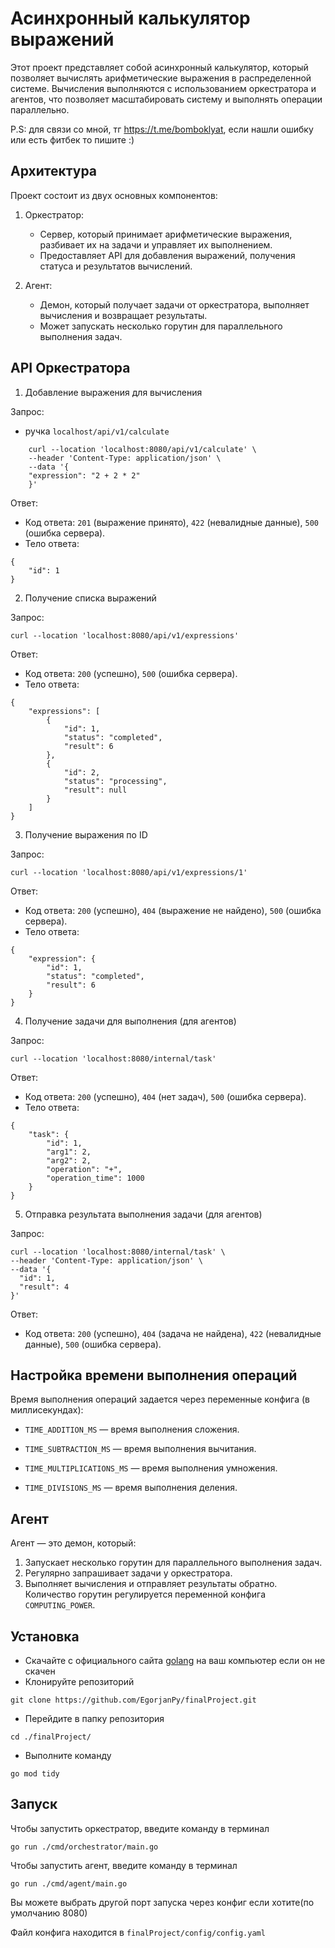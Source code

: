 # Асинхронный калькулятор выражений

Этот проект представляет собой асинхронный калькулятор, который позволяет вычислять арифметические выражения в распределенной системе. Вычисления выполняются с использованием оркестратора и агентов, что позволяет масштабировать систему и выполнять операции параллельно.

P.S: для связи со мной, тг <a>https://t.me/bomboklyat</a>, если нашли ошибку или есть фитбек то пишите :)

## Архитектура
Проект состоит из двух основных компонентов:
1. Оркестратор:
    - Сервер, который принимает арифметические выражения, разбивает их на задачи и управляет их выполнением.
    - Предоставляет API для добавления выражений, получения статуса и результатов вычислений.

2. Агент:
    - Демон, который получает задачи от оркестратора, выполняет вычисления и возвращает результаты.
    - Может запускать несколько горутин для параллельного выполнения задач.

## API Оркестратора
1. Добавление выражения для вычисления

Запрос:
- ручка `localhost/api/v1/calculate`
```
    curl --location 'localhost:8080/api/v1/calculate' \
    --header 'Content-Type: application/json' \
    --data '{
    "expression": "2 + 2 * 2"
    }'
```
Ответ:
- Код ответа: `201` (выражение принято), `422` (невалидные данные), `500` (ошибка сервера).<br/>
- Тело ответа:
```
{
    "id": 1
}
```
2. Получение списка выражений

Запрос:
```
curl --location 'localhost:8080/api/v1/expressions'
```
Ответ:
- Код ответа: `200` (успешно), `500` (ошибка сервера).
- Тело ответа:
```
{
    "expressions": [
        {
            "id": 1,
            "status": "completed",
            "result": 6
        },
        {
            "id": 2,
            "status": "processing",
            "result": null
        }
    ]
}
```
3. Получение выражения по ID

Запрос:
```
curl --location 'localhost:8080/api/v1/expressions/1'
```
Ответ:
- Код ответа: `200` (успешно), `404` (выражение не найдено), `500` (ошибка сервера).
- Тело ответа:
```
{
    "expression": {
        "id": 1,
        "status": "completed",
        "result": 6
    }
}
```
4. Получение задачи для выполнения (для агентов)

Запрос:
```
curl --location 'localhost:8080/internal/task'
```
Ответ:
- Код ответа: `200` (успешно), `404` (нет задач), `500` (ошибка сервера).
- Тело ответа:
```
{
    "task": {
        "id": 1,
        "arg1": 2,
        "arg2": 2,
        "operation": "+",
        "operation_time": 1000
    }
}
```
5. Отправка результата выполнения задачи (для агентов)

Запрос:
```
curl --location 'localhost:8080/internal/task' \
--header 'Content-Type: application/json' \
--data '{
  "id": 1,
  "result": 4
}'
```
Ответ:
- Код ответа: `200` (успешно), `404` (задача не найдена), `422` (невалидные данные), `500` (ошибка сервера).

## Настройка времени выполнения операций
Время выполнения операций задается через переменные конфига (в миллисекундах):

- `TIME_ADDITION_MS` — время выполнения сложения.

- `TIME_SUBTRACTION_MS` — время выполнения вычитания.

- `TIME_MULTIPLICATIONS_MS` — время выполнения умножения.

- `TIME_DIVISIONS_MS` — время выполнения деления.
## Агент
Агент — это демон, который:
1. Запускает несколько горутин для параллельного выполнения задач.
2. Регулярно запрашивает задачи у оркестратора.
3. Выполняет вычисления и отправляет результаты обратно.
Количество горутин регулируется переменной конфига `COMPUTING_POWER`.


## Установка
* Скачайте с официального сайта [golang](https://go.dev/dl/) на ваш компьютер если он не скачен
* Клонируйте репозиторий
```
git clone https://github.com/EgorjanPy/finalProject.git
```
* Перейдите в папку репозитория
```
cd ./finalProject/
```
* Выполните команду
```
go mod tidy
```
## Запуск
Чтобы запустить оркестратор, введите команду в терминал
```
go run ./cmd/orchestrator/main.go
```
Чтобы запустить агент, введите команду в терминал
```
go run ./cmd/agent/main.go
```
Вы можете выбрать другой порт запуска через конфиг если хотите(по умолчанию 8080) 

Файл конфига находится в `finalProject/config/config.yaml`